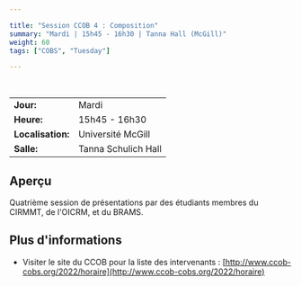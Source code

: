```yaml
---

title: "Session CCOB 4 : Composition"
summary: "Mardi | 15h45 - 16h30 | Tanna Hall (McGill)"
weight: 60
tags: ["COBS", "Tuesday"]

---
```


<br>

| | |
| - | - |
| **Jour:** | Mardi |
| **Heure:** | 15h45 - 16h30 |
| **Localisation:** | Université McGill |
| **Salle:** | Tanna Schulich Hall |

## Aperçu

 Quatrième session de présentations par des étudiants membres du CIRMMT, de l'OICRM, et du BRAMS.

## Plus d'informations

- Visiter le site du CCOB pour la liste des intervenants : [http://www.ccob-cobs.org/2022/horaire](http://www.ccob-cobs.org/2022/horaire)